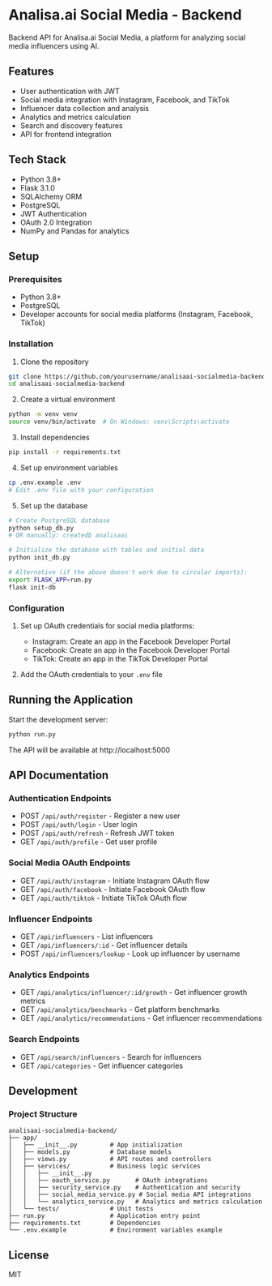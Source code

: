 # Analisa.ai Social Media - Backend

Backend API for Analisa.ai Social Media, a platform for analyzing social media influencers using AI.

## Features

- User authentication with JWT
- Social media integration with Instagram, Facebook, and TikTok
- Influencer data collection and analysis
- Analytics and metrics calculation
- Search and discovery features
- API for frontend integration

## Tech Stack

- Python 3.8+
- Flask 3.1.0
- SQLAlchemy ORM
- PostgreSQL
- JWT Authentication
- OAuth 2.0 Integration
- NumPy and Pandas for analytics

## Setup

### Prerequisites

- Python 3.8+
- PostgreSQL
- Developer accounts for social media platforms (Instagram, Facebook, TikTok)

### Installation

1. Clone the repository
```bash
git clone https://github.com/yourusername/analisaai-socialmedia-backend.git
cd analisaai-socialmedia-backend
```

2. Create a virtual environment
```bash
python -m venv venv
source venv/bin/activate  # On Windows: venv\Scripts\activate
```

3. Install dependencies
```bash
pip install -r requirements.txt
```

4. Set up environment variables
```bash
cp .env.example .env
# Edit .env file with your configuration
```

5. Set up the database
```bash
# Create PostgreSQL database
python setup_db.py
# OR manually: createdb analisaai

# Initialize the database with tables and initial data
python init_db.py

# Alternative (if the above doesn't work due to circular imports):
export FLASK_APP=run.py
flask init-db
```

### Configuration

1. Set up OAuth credentials for social media platforms:
   - Instagram: Create an app in the Facebook Developer Portal
   - Facebook: Create an app in the Facebook Developer Portal
   - TikTok: Create an app in the TikTok Developer Portal

2. Add the OAuth credentials to your `.env` file

## Running the Application

Start the development server:
```bash
python run.py
```

The API will be available at http://localhost:5000

## API Documentation

### Authentication Endpoints

- POST `/api/auth/register` - Register a new user
- POST `/api/auth/login` - User login
- POST `/api/auth/refresh` - Refresh JWT token
- GET `/api/auth/profile` - Get user profile

### Social Media OAuth Endpoints

- GET `/api/auth/instagram` - Initiate Instagram OAuth flow
- GET `/api/auth/facebook` - Initiate Facebook OAuth flow
- GET `/api/auth/tiktok` - Initiate TikTok OAuth flow

### Influencer Endpoints

- GET `/api/influencers` - List influencers
- GET `/api/influencers/:id` - Get influencer details
- POST `/api/influencers/lookup` - Look up influencer by username

### Analytics Endpoints

- GET `/api/analytics/influencer/:id/growth` - Get influencer growth metrics
- GET `/api/analytics/benchmarks` - Get platform benchmarks
- GET `/api/analytics/recommendations` - Get influencer recommendations

### Search Endpoints

- GET `/api/search/influencers` - Search for influencers
- GET `/api/categories` - Get influencer categories

## Development

### Project Structure

```
analisaai-socialmedia-backend/
├── app/
│   ├── __init__.py         # App initialization
│   ├── models.py           # Database models
│   ├── views.py            # API routes and controllers
│   ├── services/           # Business logic services
│   │   ├── __init__.py
│   │   ├── oauth_service.py       # OAuth integrations
│   │   ├── security_service.py    # Authentication and security
│   │   ├── social_media_service.py # Social media API integrations
│   │   └── analytics_service.py   # Analytics and metrics calculation
│   └── tests/              # Unit tests
├── run.py                  # Application entry point
├── requirements.txt        # Dependencies
└── .env.example            # Environment variables example
```

## License

MIT
